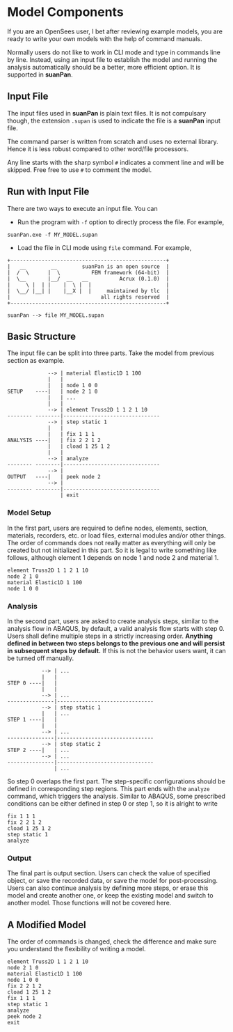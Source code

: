 Model Components
================

If you are an OpenSees user, I bet after reviewing example models, you are ready to write your own models with the help of command manuals.

Normally users do not like to work in CLI mode and type in commands line by line. Instead, using an input file to establish the model and running the analysis automatically should be a better, more efficient option. It is supported in **suanPan**.

Input File
----------

The input files used in **suanPan** is plain text files. It is not compulsary though, the extension `.supan` is used to indicate the file is a **suanPan** input file.

The command parser is written from scratch and uses no external library. Hence it is less robust compared to other word/file processors.

Any line starts with the sharp symbol `#` indicates a comment line and will be skipped. Free free to use `#` to comment the model.

Run with Input File
-------------------

There are two ways to execute an input file. You can

-   Run the program with `-f` option to directly process the file. For example,

``` text
suanPan.exe -f MY_MODEL.supan
```

-   Load the file in CLI mode using `file` command. For example,

``` text
+--------------------------------------------------+
|   __        __        suanPan is an open source  |
|  /  \      |  \          FEM framework (64-bit)  |
|  \__       |__/  __   __          Acrux (0.1.0)  |
|     \ |  | |    |  \ |  |                        |
|  \__/ |__| |    |__X |  |     maintained by tlc  |
|                             all rights reserved  |
+--------------------------------------------------+

suanPan --> file MY_MODEL.supan
```

Basic Structure
---------------

The input file can be split into three parts. Take the model from previous section as example.

``` text
             --> | material Elastic1D 1 100
             |   | 
             |   | node 1 0 0
SETUP    ----|   | node 2 1 0
             |   | ...
             |   | 
             --> | element Truss2D 1 1 2 1 10
-------- --------|-------------------------------
             --> | step static 1
             |   | 
             |   | fix 1 1 1
ANALYSIS ----|   | fix 2 2 1 2
             |   | cload 1 25 1 2
             |   | 
             --> | analyze
-------- --------|-------------------------------
             --> | 
OUTPUT   ----|   | peek node 2
             --> | 
-------- --------|-------------------------------
                 | exit
```

### Model Setup

In the first part, users are required to define nodes, elements, section, materials, recorders, etc. or load files, external modules and/or other things. The order of commands does not really matter as everything will only be created but not initialized in this part. So it is legal to write something like follows, although element 1 depends on node 1 and node 2 and material 1.

``` text
element Truss2D 1 1 2 1 10
node 2 1 0
material Elastic1D 1 100
node 1 0 0
```

### Analysis

In the second part, users are asked to create analysis steps, similar to the analysis flow in ABAQUS, by default, a valid analysis flow starts with step 0. Users shall define multiple steps in a strictly increasing order. **Anything defined in between two steps belongs to the previous one and will persist in subsequent steps by default.** If this is not the behavior users want, it can be turned off manually.

``` text
           --> | ...
           |   |
STEP 0 ----|   |
           |   |
           --> | ...
---------------|-------------------------------
           --> | step static 1
           |   | ...
STEP 1 ----|   |
           |   |
           --> | ...
---------------|-------------------------------
           --> | step static 2
STEP 2 ----|   | ...
           --> | ...
---------------|-------------------------------
               | ...
```

So step 0 overlaps the first part. The step-specific configurations should be defined in corresponding step regions. This part ends with the `analyze` command, which triggers the analysis. Similar to ABAQUS, some prescribed conditions can be either defined in step 0 or step 1, so it is alright to write

``` text
fix 1 1 1
fix 2 2 1 2
cload 1 25 1 2
step static 1
analyze
```

### Output

The final part is output section. Users can check the value of specified object, or save the recorded data, or save the model for post-processing. Users can also continue analysis by defining more steps, or erase this model and create another one, or keep the existing model and switch to another model. Those functions will not be covered here.

A Modified Model
----------------

The order of commands is changed, check the difference and make sure you understand the flexibility of writing a model.

``` text
element Truss2D 1 1 2 1 10
node 2 1 0
material Elastic1D 1 100
node 1 0 0
fix 2 2 1 2
cload 1 25 1 2
fix 1 1 1
step static 1
analyze
peek node 2
exit
```
